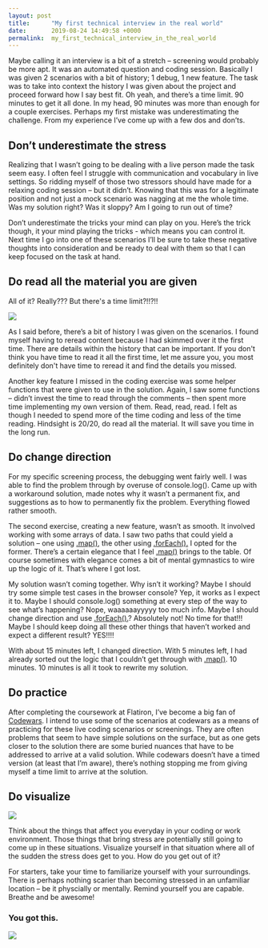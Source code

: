 ```yaml
---
layout: post
title:      "My first technical interview in the real world"
date:       2019-08-24 14:49:58 +0000
permalink:  my_first_technical_interview_in_the_real_world
---
```



Maybe calling it an interview is a bit of a stretch – screening would probably be more apt. It was an automated question and coding session. Basically I was given 2 scenarios with a bit of history; 1 debug, 1 new feature. The task was to take into context the history I was given about the project and proceed forward how I say best fit. Oh yeah, and there’s a time limit. 90 minutes to get it all done. In my head, 90 minutes was more than enough for a couple exercises. Perhaps my first mistake was underestimating the challenge. From my experience I’ve come up with a few dos and don’ts.

## Don’t underestimate the stress

Realizing that I wasn’t going to be dealing with a live person made the task seem easy. I often feel I struggle with communication and vocabulary in live settings. So ridding myself of those two stressors should have made for a relaxing coding session – but it didn’t. Knowing that this was for a legitimate position and not just a mock scenario was nagging at me the whole time. Was my solution right? Was it sloppy? Am I going to run out of time?

Don’t underestimate the tricks your mind can play on you. Here’s the trick though, it your mind playing the tricks - which means you can control it. Next time I go into one of these scenarios I’ll be sure to take these negative thoughts into consideration and be ready to deal with them so that I can keep focused on the task at hand.

## Do read all the material you are given

All of it? Really??? But there's a time limit?!!?!!

![](https://media1.tenor.com/images/eef2e9b210961c13791ad00db1cffa15/tenor.gif?itemid=9116659)

As I said before, there’s a bit of history I was given on the scenarios. I found myself having to reread content because I had skimmed over it the first time. There are details within the history that can be important. If you don't think you have time to read it all the first time, let me assure you, you most definitely don't have time to reread it and find the details you missed.

Another key feature I missed in the coding exercise was some helper functions that were given to use in the solution. Again, I saw some functions – didn’t invest the time to read through the comments – then spent more time implementing my own version of them. Read, read, read. I felt as though I needed to spend more of the time coding and less of the time reading. Hindsight is 20/20, do read all the material. It will save you time in the long run.

## Do change direction

For my specific screening process, the debugging went fairly well. I was able to find the problem through by overuse of console.log(). Came up with a workaround solution, made notes why it wasn’t a permanent fix, and suggestions as to how to permanently fix the problem. Everything flowed rather smooth.

The second exercise, creating a new feature, wasn’t as smooth. It involved working with some arrays of data. I saw two paths that could yield a solution – one using [.map()](https://developer.mozilla.org/en-US/docs/Web/JavaScript/Reference/Global_Objects/Array/map), the other using [.forEach().](https://developer.mozilla.org/en-US/docs/Web/JavaScript/Reference/Global_Objects/Array/forEach) I opted for the former. There’s a certain elegance that I feel [.map()](https://developer.mozilla.org/en-US/docs/Web/JavaScript/Reference/Global_Objects/Array/map) brings to the table. Of course sometimes with elegance comes a bit of mental gymnastics to wire up the logic of it. That’s where I got lost.

My solution wasn’t coming together. Why isn’t it working? Maybe I should try some simple test cases in the browser console? Yep, it works as I expect it to. Maybe I should console.log() something at every step of the way to see what’s happening? Nope, waaaaaayyyyy too much info. Maybe I should change direction and use [.forEach().](https://developer.mozilla.org/en-US/docs/Web/JavaScript/Reference/Global_Objects/Array/forEach)? Absolutely not! No time for that!!! Maybe I should keep doing all these other things that haven’t worked and expect a different result? YES!!!!

With about 15 minutes left, I changed direction. With 5 minutes left, I had already sorted out the logic that I couldn’t get through with [.map()](https://developer.mozilla.org/en-US/docs/Web/JavaScript/Reference/Global_Objects/Array/map). 10 minutes. 10 minutes is all it took to rewrite my solution.

## Do practice

After completing the coursework at Flatiron, I’ve become a big fan of [Codewars](https://codewars.com). I intend to use some of the scenarios at codewars as a means of practicing for these live coding scenarios or screenings. They are often problems that seem to have simple solutions on the surface, but as one gets closer to the solution there are some buried nuances that have to be addressed to arrive at a valid solution. While codewars doesn’t have a timed version (at least that I’m aware), there’s nothing stopping me from giving myself a time limit to arrive at the solution.

## Do visualize
![](https://media2.giphy.com/media/VWfuBgdqM8jZK/giphy.gif)

Think about the things that affect you everyday in your coding or work environment. Those things that bring stress are potentially still going to come up in these situations. Visualize yourself in that situation where all of the sudden the stress does get to you. How do you get out of it? 

For starters, take your time to familiarize yourself with your surroundings. There is perhaps nothing scarier than becoming stressed in an unfamiliar location – be it physcially or mentally. Remind yourself you are capable. Breathe and be awesome! 

### You got this.

![](https://pa1.narvii.com/6763/e059f3dca9d9f578b174eddfbd87117a025bf74e_hq.gif)

